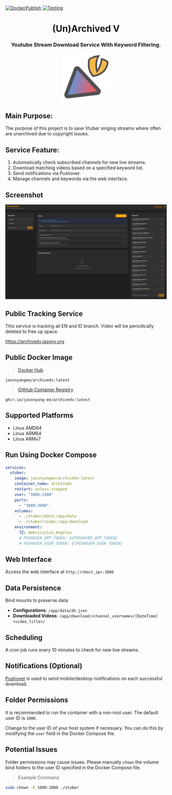 [![DockerPublish](https://github.com/jasonyang-ee/ArchivedV/actions/workflows/publish.yml/badge.svg)](https://github.com/jasonyang-ee/ArchivedV/actions/workflows/publish.yml)
[![Testing](https://github.com/jasonyang-ee/ArchivedV/actions/workflows/testing.yml/badge.svg)](https://github.com/jasonyang-ee/ArchivedV/actions/workflows/testing.yml)


<h1 align="center">(Un)Archived V</h1>
<h3 align="center">Youtube Stream Download Service With Keyword Filtering.</h3>
<p align="center"><img src="doc/Logo.png" alt="Logo" /></p>



## Main Purpose:

The purpose of this project is to save Vtuber singing streams where often are unarchived due to copyright issues.


## Service Feature:

1. Automatically check subscribed channels for new live streams.
2. Download matching videos based on a specified keyword list.
3. Send notifications via Pushover.
4. Manage channels and keywords via the web interface.


## Screenshot

![main page](doc/screenshot.png)

## Public Tracking Service

This service is tracking all EN and ID branch. Video will be periodically deleted to free up space.

https://archivedv.jasony.org

## Public Docker Image

>[Docker Hub](https://hub.docker.com/r/jasonyangee/archivedv)
```
jasonyangee/archivedv:latest
```

>[GitHub Container Registry](https://github.com/jasonyang-ee/ArchivedV/pkgs/container/archivedv)
```
ghcr.io/jasonyang-ee/archivedv:latest
```

## Supported Platforms
- Linux AMD64
- Linux ARM64
- Linux ARMv7

## Run Using Docker Compose

```yaml
services:
  vtuber:
    image: jasonyangee/archivedv:latest
    container_name: archivedv
    restart: unless-stopped
    user: "1000:1000"
    ports:
      - "3000:3000"
    volumes:
      - ./vtuber/data:/app/data
      - ./vtuber/video:/app/download
    environment:
      TZ: America/Los_Angeles
      # PUSHOVER_APP_TOKEN: ${PUSHOVER_APP_TOKEN}
      # PUSHOVER_USER_TOKEN: ${PUSHOVER_USER_TOKEN}
```

## Web Interface

Access the web interface at `http://<host_ip>:3000`

## Data Persistence

Bind mounts to preserve data:

- **Configurations**: `/app/data/db.json`
- **Downloaded Videos**: `/app/download/<channel_username>/[DateTime] <video_title>/`

## Scheduling

A cron job runs every 10 minutes to check for new live streams.

## Notifications (Optional)

[Pushover](https://pushover.net/) is used to send mobile/desktop notifications on each successful download.

## Folder Permissions

It is recommended to run the container with a non-root user. The default user ID is `1000`.

Change to the user ID of your host system if necessary. You can do this by modifying the `user` field in the Docker Compose file.

## Potential Issues

Folder permissions may cause issues. Please manually `chown` the volume bind folders to the user ID specified in the Docker Compose file.

> Example Command
```bash
sudo chown -R 1000:1000 ./vtuber
```